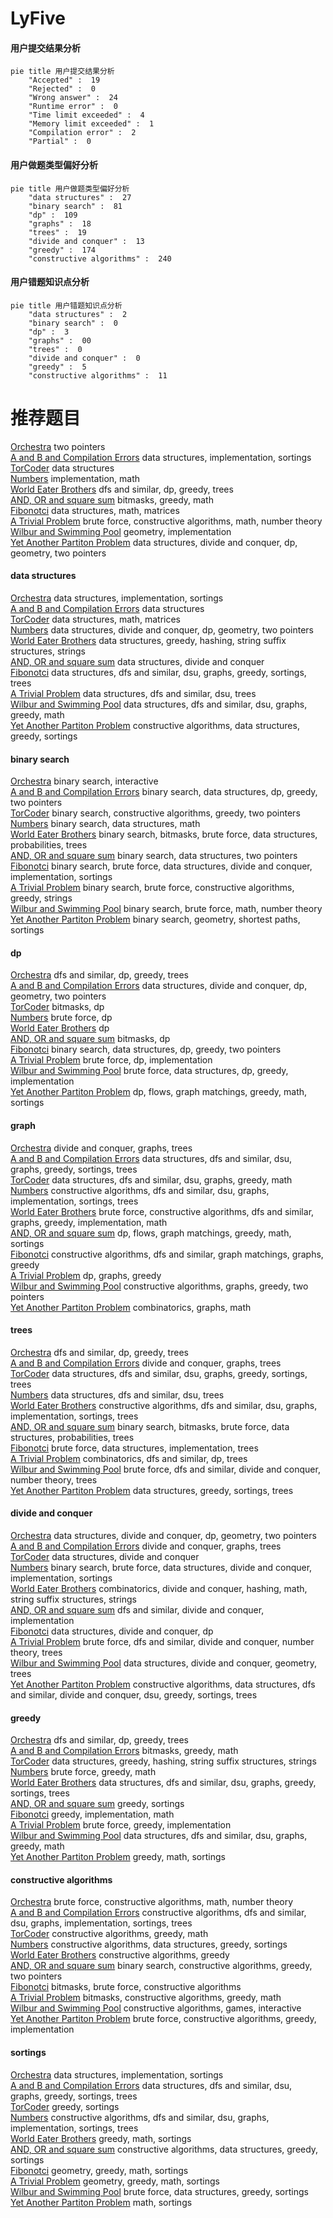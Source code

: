 # LyFive
<!-- tabs:start -->
#### **用户提交结果分析**

```mermaid
pie title 用户提交结果分析
    "Accepted" :  19
    "Rejected" :  0
    "Wrong answer" :  24
    "Runtime error" :  0
    "Time limit exceeded" :  4
    "Memory limit exceeded" :  1
    "Compilation error" :  2
    "Partial" :  0
```
#### **用户做题类型偏好分析**

```mermaid
pie title 用户做题类型偏好分析
    "data structures" :  27
    "binary search" :  81
    "dp" :  109
    "graphs" :  18
    "trees" :  19
    "divide and conquer" :  13
    "greedy" :  174
    "constructive algorithms" :  240
```
#### **用户错题知识点分析**

```mermaid
pie title 用户错题知识点分析
    "data structures" :  2
    "binary search" :  0
    "dp" :  3
    "graphs" :  00
    "trees" :  0
    "divide and conquer" :  0
    "greedy" :  5
    "constructive algorithms" :  11
```
<!-- tabs:end -->
# 推荐题目
[Orchestra](http://codeforces.com/problemset/problem/627/E)		two pointers		  
[A and B and Compilation Errors](http://codeforces.com/problemset/problem/519/B)		data structures,
                        implementation,
                        sortings		  
[TorCoder](http://codeforces.com/problemset/problem/240/F)		data structures		  
[Numbers](http://codeforces.com/problemset/problem/13/A)		implementation,
                        math		  
[World Eater Brothers](http://codeforces.com/problemset/problem/238/C)		dfs and similar,
                        dp,
                        greedy,
                        trees		  
[AND, OR and square sum](http://codeforces.com/problemset/problem/1368/D)		bitmasks,
                        greedy,
                        math		  
[Fibonotci](http://codeforces.com/problemset/problem/575/A)		data structures,
                        math,
                        matrices		  
[A Trivial Problem](http://codeforces.com/problemset/problem/633/B)		brute force,
                        constructive algorithms,
                        math,
                        number theory		  
[Wilbur and Swimming Pool](http://codeforces.com/problemset/problem/596/A)		geometry,
                        implementation		  
[Yet Another Partiton Problem](http://codeforces.com/problemset/problem/1175/G)		data structures,
                        divide and conquer,
                        dp,
                        geometry,
                        two pointers		  
<!-- tabs:start -->
#### **data structures**
[Orchestra](http://codeforces.com/problemset/problem/519/B)		data structures,
                        implementation,
                        sortings		  
[A and B and Compilation Errors](http://codeforces.com/problemset/problem/240/F)		data structures		  
[TorCoder](http://codeforces.com/problemset/problem/575/A)		data structures,
                        math,
                        matrices		  
[Numbers](http://codeforces.com/problemset/problem/1175/G)		data structures,
                        divide and conquer,
                        dp,
                        geometry,
                        two pointers		  
[World Eater Brothers](http://codeforces.com/problemset/problem/524/F)		data structures,
                        greedy,
                        hashing,
                        string suffix structures,
                        strings		  
[AND, OR and square sum](http://codeforces.com/problemset/problem/480/E)		data structures,
                        divide and conquer		  
[Fibonotci](http://codeforces.com/problemset/problem/1042/F)		data structures,
                        dfs and similar,
                        dsu,
                        graphs,
                        greedy,
                        sortings,
                        trees		  
[A Trivial Problem](http://codeforces.com/problemset/problem/600/E)		data structures,
                        dfs and similar,
                        dsu,
                        trees		  
[Wilbur and Swimming Pool](http://codeforces.com/problemset/problem/1508/C)		data structures,
                        dfs and similar,
                        dsu,
                        graphs,
                        greedy,
                        math		  
[Yet Another Partiton Problem](http://codeforces.com/problemset/problem/1348/B)		constructive algorithms,
                        data structures,
                        greedy,
                        sortings		  
#### **binary search**
[Orchestra](https://codeforces.com/contest/810/problem/D)		binary search,
                        interactive		  
[A and B and Compilation Errors](http://codeforces.com/problemset/problem/1492/C)		binary search,
                        data structures,
                        dp,
                        greedy,
                        two pointers		  
[TorCoder](http://codeforces.com/problemset/problem/1463/D)		binary search,
                        constructive algorithms,
                        greedy,
                        two pointers		  
[Numbers](http://codeforces.com/problemset/problem/1490/G)		binary search,
                        data structures,
                        math		  
[World Eater Brothers](http://codeforces.com/problemset/problem/1479/D)		binary search,
                        bitmasks,
                        brute force,
                        data structures,
                        probabilities,
                        trees		  
[AND, OR and square sum](http://codeforces.com/problemset/problem/1436/E)		binary search,
                        data structures,
                        two pointers		  
[Fibonotci](http://codeforces.com/problemset/problem/1461/D)		binary search,
                        brute force,
                        data structures,
                        divide and conquer,
                        implementation,
                        sortings		  
[A Trivial Problem](http://codeforces.com/problemset/problem/1493/C)		binary search,
                        brute force,
                        constructive algorithms,
                        greedy,
                        strings		  
[Wilbur and Swimming Pool](http://codeforces.com/problemset/problem/1487/D)		binary search,
                        brute force,
                        math,
                        number theory		  
[Yet Another Partiton Problem](http://codeforces.com/problemset/problem/1486/B)		binary search,
                        geometry,
                        shortest paths,
                        sortings		  
#### **dp**
[Orchestra](http://codeforces.com/problemset/problem/238/C)		dfs and similar,
                        dp,
                        greedy,
                        trees		  
[A and B and Compilation Errors](http://codeforces.com/problemset/problem/1175/G)		data structures,
                        divide and conquer,
                        dp,
                        geometry,
                        two pointers		  
[TorCoder](http://codeforces.com/problemset/problem/1030/E)		bitmasks,
                        dp		  
[Numbers](http://codeforces.com/problemset/problem/1272/D)		brute force,
                        dp		  
[World Eater Brothers](http://codeforces.com/problemset/problem/1188/C)		dp		  
[AND, OR and square sum](http://codeforces.com/problemset/problem/1103/D)		bitmasks,
                        dp		  
[Fibonotci](http://codeforces.com/problemset/problem/1492/C)		binary search,
                        data structures,
                        dp,
                        greedy,
                        two pointers		  
[A Trivial Problem](https://codeforces.com/contest/1457/problem/C)		brute force,
                        dp,
                        implementation		  
[Wilbur and Swimming Pool](http://codeforces.com/problemset/problem/1491/C)		brute force,
                        data structures,
                        dp,
                        greedy,
                        implementation		  
[Yet Another Partiton Problem](http://codeforces.com/problemset/problem/1437/C)		dp,
                        flows,
                        graph matchings,
                        greedy,
                        math,
                        sortings		  
#### **graph**
[Orchestra](http://codeforces.com/problemset/problem/1423/C)		divide and conquer,
                        graphs,
                        trees		  
[A and B and Compilation Errors](http://codeforces.com/problemset/problem/1042/F)		data structures,
                        dfs and similar,
                        dsu,
                        graphs,
                        greedy,
                        sortings,
                        trees		  
[TorCoder](http://codeforces.com/problemset/problem/1508/C)		data structures,
                        dfs and similar,
                        dsu,
                        graphs,
                        greedy,
                        math		  
[Numbers](http://codeforces.com/problemset/problem/1463/E)		constructive algorithms,
                        dfs and similar,
                        dsu,
                        graphs,
                        implementation,
                        sortings,
                        trees		  
[World Eater Brothers](http://codeforces.com/problemset/problem/1487/C)		brute force,
                        constructive algorithms,
                        dfs and similar,
                        graphs,
                        greedy,
                        implementation,
                        math		  
[AND, OR and square sum](http://codeforces.com/problemset/problem/1437/C)		dp,
                        flows,
                        graph matchings,
                        greedy,
                        math,
                        sortings		  
[Fibonotci](http://codeforces.com/problemset/problem/1470/D)		constructive algorithms,
                        dfs and similar,
                        graph matchings,
                        graphs,
                        greedy		  
[A Trivial Problem](http://codeforces.com/problemset/problem/1476/C)		dp,
                        graphs,
                        greedy		  
[Wilbur and Swimming Pool](http://codeforces.com/problemset/problem/1304/D)		constructive algorithms,
                        graphs,
                        greedy,
                        two pointers		  
[Yet Another Partiton Problem](http://codeforces.com/problemset/problem/1475/C)		combinatorics,
                        graphs,
                        math		  
#### **trees**
[Orchestra](http://codeforces.com/problemset/problem/238/C)		dfs and similar,
                        dp,
                        greedy,
                        trees		  
[A and B and Compilation Errors](http://codeforces.com/problemset/problem/1423/C)		divide and conquer,
                        graphs,
                        trees		  
[TorCoder](http://codeforces.com/problemset/problem/1042/F)		data structures,
                        dfs and similar,
                        dsu,
                        graphs,
                        greedy,
                        sortings,
                        trees		  
[Numbers](http://codeforces.com/problemset/problem/600/E)		data structures,
                        dfs and similar,
                        dsu,
                        trees		  
[World Eater Brothers](http://codeforces.com/problemset/problem/1463/E)		constructive algorithms,
                        dfs and similar,
                        dsu,
                        graphs,
                        implementation,
                        sortings,
                        trees		  
[AND, OR and square sum](http://codeforces.com/problemset/problem/1479/D)		binary search,
                        bitmasks,
                        brute force,
                        data structures,
                        probabilities,
                        trees		  
[Fibonotci](http://codeforces.com/problemset/problem/1511/C)		brute force,
                        data structures,
                        implementation,
                        trees		  
[A Trivial Problem](http://codeforces.com/problemset/problem/1499/F)		combinatorics,
                        dfs and similar,
                        dp,
                        trees		  
[Wilbur and Swimming Pool](http://codeforces.com/problemset/problem/1491/E)		brute force,
                        dfs and similar,
                        divide and conquer,
                        number theory,
                        trees		  
[Yet Another Partiton Problem](http://codeforces.com/problemset/problem/1466/D)		data structures,
                        greedy,
                        sortings,
                        trees		  
#### **divide and conquer**
[Orchestra](http://codeforces.com/problemset/problem/1175/G)		data structures,
                        divide and conquer,
                        dp,
                        geometry,
                        two pointers		  
[A and B and Compilation Errors](http://codeforces.com/problemset/problem/1423/C)		divide and conquer,
                        graphs,
                        trees		  
[TorCoder](http://codeforces.com/problemset/problem/480/E)		data structures,
                        divide and conquer		  
[Numbers](http://codeforces.com/problemset/problem/1461/D)		binary search,
                        brute force,
                        data structures,
                        divide and conquer,
                        implementation,
                        sortings		  
[World Eater Brothers](http://codeforces.com/problemset/problem/1466/G)		combinatorics,
                        divide and conquer,
                        hashing,
                        math,
                        string suffix structures,
                        strings		  
[AND, OR and square sum](http://codeforces.com/problemset/problem/1490/D)		dfs and similar,
                        divide and conquer,
                        implementation		  
[Fibonotci](https://codeforces.com/contest/1483/problem/C)		data structures,
                        divide and conquer,
                        dp		  
[A Trivial Problem](http://codeforces.com/problemset/problem/1491/E)		brute force,
                        dfs and similar,
                        divide and conquer,
                        number theory,
                        trees		  
[Wilbur and Swimming Pool](http://codeforces.com/problemset/problem/1303/G)		data structures,
                        divide and conquer,
                        geometry,
                        trees		  
[Yet Another Partiton Problem](http://codeforces.com/problemset/problem/1494/D)		constructive algorithms,
                        data structures,
                        dfs and similar,
                        divide and conquer,
                        dsu,
                        greedy,
                        sortings,
                        trees		  
#### **greedy**
[Orchestra](http://codeforces.com/problemset/problem/238/C)		dfs and similar,
                        dp,
                        greedy,
                        trees		  
[A and B and Compilation Errors](http://codeforces.com/problemset/problem/1368/D)		bitmasks,
                        greedy,
                        math		  
[TorCoder](http://codeforces.com/problemset/problem/524/F)		data structures,
                        greedy,
                        hashing,
                        string suffix structures,
                        strings		  
[Numbers](http://codeforces.com/problemset/problem/1271/A)		brute force,
                        greedy,
                        math		  
[World Eater Brothers](http://codeforces.com/problemset/problem/1042/F)		data structures,
                        dfs and similar,
                        dsu,
                        graphs,
                        greedy,
                        sortings,
                        trees		  
[AND, OR and square sum](http://codeforces.com/problemset/problem/1183/D)		greedy,
                        sortings		  
[Fibonotci](http://codeforces.com/problemset/problem/730/D)		greedy,
                        implementation,
                        math		  
[A Trivial Problem](http://codeforces.com/problemset/problem/1176/A)		brute force,
                        greedy,
                        implementation		  
[Wilbur and Swimming Pool](http://codeforces.com/problemset/problem/1508/C)		data structures,
                        dfs and similar,
                        dsu,
                        graphs,
                        greedy,
                        math		  
[Yet Another Partiton Problem](http://codeforces.com/problemset/problem/1197/A)		greedy,
                        math,
                        sortings		  
#### **constructive algorithms**
[Orchestra](http://codeforces.com/problemset/problem/633/B)		brute force,
                        constructive algorithms,
                        math,
                        number theory		  
[A and B and Compilation Errors](http://codeforces.com/problemset/problem/1463/E)		constructive algorithms,
                        dfs and similar,
                        dsu,
                        graphs,
                        implementation,
                        sortings,
                        trees		  
[TorCoder](http://codeforces.com/problemset/problem/804/A)		constructive algorithms,
                        greedy,
                        math		  
[Numbers](http://codeforces.com/problemset/problem/1348/B)		constructive algorithms,
                        data structures,
                        greedy,
                        sortings		  
[World Eater Brothers](http://codeforces.com/problemset/problem/1493/A)		constructive algorithms,
                        greedy		  
[AND, OR and square sum](http://codeforces.com/problemset/problem/1463/D)		binary search,
                        constructive algorithms,
                        greedy,
                        two pointers		  
[Fibonotci](https://codeforces.com/contest/1456/problem/B)		bitmasks,
                        brute force,
                        constructive algorithms		  
[A Trivial Problem](http://codeforces.com/problemset/problem/1492/D)		bitmasks,
                        constructive algorithms,
                        greedy,
                        math		  
[Wilbur and Swimming Pool](https://codeforces.com/contest/1504/problem/D)		constructive algorithms,
                        games,
                        interactive		  
[Yet Another Partiton Problem](https://codeforces.com/contest/1483/problem/A)		brute force,
                        constructive algorithms,
                        greedy,
                        implementation		  
#### **sortings**
[Orchestra](http://codeforces.com/problemset/problem/519/B)		data structures,
                        implementation,
                        sortings		  
[A and B and Compilation Errors](http://codeforces.com/problemset/problem/1042/F)		data structures,
                        dfs and similar,
                        dsu,
                        graphs,
                        greedy,
                        sortings,
                        trees		  
[TorCoder](http://codeforces.com/problemset/problem/1183/D)		greedy,
                        sortings		  
[Numbers](http://codeforces.com/problemset/problem/1463/E)		constructive algorithms,
                        dfs and similar,
                        dsu,
                        graphs,
                        implementation,
                        sortings,
                        trees		  
[World Eater Brothers](http://codeforces.com/problemset/problem/1197/A)		greedy,
                        math,
                        sortings		  
[AND, OR and square sum](http://codeforces.com/problemset/problem/1348/B)		constructive algorithms,
                        data structures,
                        greedy,
                        sortings		  
[Fibonotci](https://codeforces.com/contest/1496/problem/C)		geometry,
                        greedy,
                        math,
                        sortings		  
[A Trivial Problem](http://codeforces.com/problemset/problem/1495/A)		geometry,
                        greedy,
                        math,
                        sortings		  
[Wilbur and Swimming Pool](http://codeforces.com/problemset/problem/1497/A)		brute force,
                        data structures,
                        greedy,
                        sortings		  
[Yet Another Partiton Problem](http://codeforces.com/problemset/problem/1427/A)		math,
                        sortings		  
<!-- tabs:end -->
